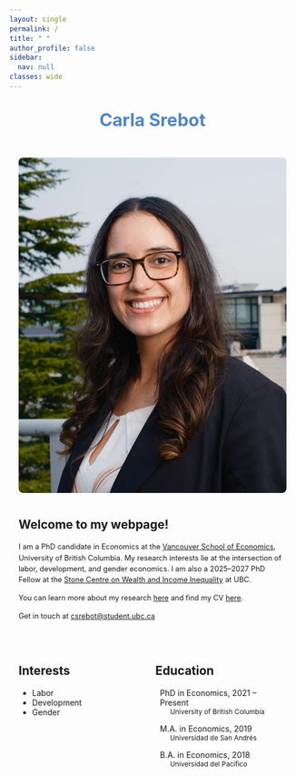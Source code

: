 ```yaml
---
layout: single
permalink: /
title: " "
author_profile: false
sidebar:
  nav: null
classes: wide
---
```


<style>
  p {
    font-size: 0.8rem;
    line-height: 1.5;
  }
</style>

<div style="max-width: 900px; margin: 0 auto; padding: 0 1rem;">

<!-- Centered Name at the Top -->
<div style="text-align: center; margin-top: 2rem; margin-bottom: 3rem;">
  <h1 style="font-size: 2.2em; color: #5086c8ff; margin: 0;">Carla Srebot</h1>
</div>

<!-- Main Content Section -->
<div style="display: flex; flex-wrap: wrap; align-items: flex-start; gap: 40px; margin-bottom: 2rem;">

  <!-- Left: Photo -->
  <div style="flex: 1; min-width: 250px;">
    <img src="/assets/images/bio-csrebot.jpg" alt="Carla Srebot" 
         style="width: 100%; max-width: 1280px; max-height: 1280px; height: auto; border-radius: 8px;">
  </div>

  <!-- Right: Intro -->
  <div style="flex: 2; min-width: 300px;">

  <!-- Remove margin from h2 to align with top of image -->
  <h2 style="margin-top: 0;">Welcome to my webpage!</h2>

  <p>
      I am a PhD candidate in Economics at the 
      <a href="https://economics.ubc.ca">Vancouver School of Economics</a>, 
      University of British Columbia. My research interests lie at the intersection of labor, development, and gender economics. 
      I am also a 2025–2027 PhD Fellow at the 
      <a href="https://stonecentre.economics.ubc.ca/">Stone Centre on Wealth and Income Inequality</a> at UBC.  
  </p>

  <p>
    You can learn more about my research
    <a href="https://carlasrebot.github.io/research/" target="_blank">here</a>
    and find my CV
    <a href="https://carlasrebot.github.io/cv/" target="_blank">here</a>.
  </p>

  <p>
    Get in touch at <a href="mailto:csrebot@student.ubc.ca">csrebot@student.ubc.ca</a>
  </p>
  </div>
</div>


<!-- Interests & Education Section -->
<div style="display: flex; flex-wrap: wrap; justify-content: space-between; gap: 10px;">

  <div style="flex: 1; min-width: 200px;">
    <h2>Interests</h2>
    <ul>
      <li>Labor</li>
      <li>Development</li>
      <li>Gender</li>
    </ul>
  </div>

<div style="flex: 1; min-width: 200px;">
  <h2>Education</h2>
  <ul style="list-style: none; padding-left: 0;">
    <li style="margin-bottom: 1em;">
      <div style="display: flex; align-items: center;">
        <i class="fas fa-graduation-cap" style="margin-right: 8px;"></i>
        <span>PhD in Economics, 2021 – Present</span>
      </div>
      <div style="padding-left: 26px; font-size: 0.85em;">University of British Columbia</div>
    </li>

  <li style="margin-bottom: 1em;">
      <div style="display: flex; align-items: center;">
        <i class="fas fa-graduation-cap" style="margin-right: 8px;"></i>
        <span>M.A. in Economics, 2019</span>
      </div>
      <div style="padding-left: 26px; font-size: 0.85em;">Universidad de San Andrés</div>
  </li>

   <li>
      <div style="display: flex; align-items: center;">
        <i class="fas fa-graduation-cap" style="margin-right: 8px;"></i>
        <span>B.A. in Economics, 2018</span>
      </div>
      <div style="padding-left: 26px; font-size: 0.85em;">Universidad del Pacífico</div>
    </li>
  </ul>
</div>

</div>
</div>
